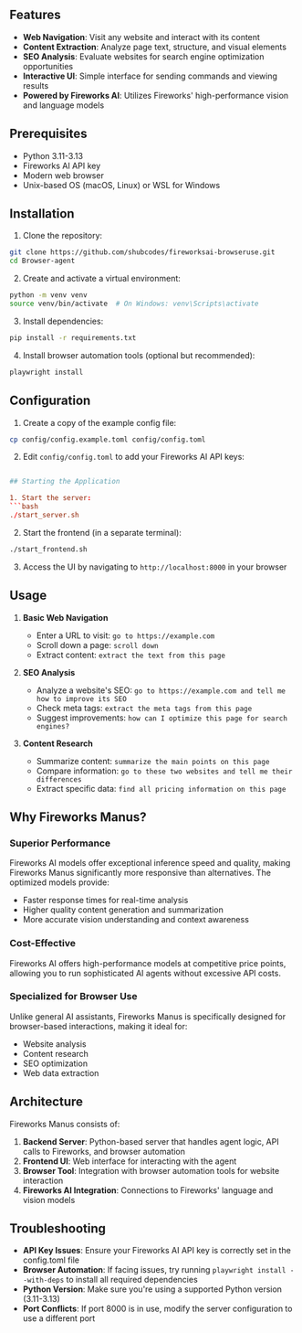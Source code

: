 

## Features

- **Web Navigation**: Visit any website and interact with its content
- **Content Extraction**: Analyze page text, structure, and visual elements
- **SEO Analysis**: Evaluate websites for search engine optimization opportunities
- **Interactive UI**: Simple interface for sending commands and viewing results
- **Powered by Fireworks AI**: Utilizes Fireworks' high-performance vision and language models

## Prerequisites

- Python 3.11-3.13
- Fireworks AI API key
- Modern web browser
- Unix-based OS (macOS, Linux) or WSL for Windows

## Installation

1. Clone the repository:
```bash
git clone https://github.com/shubcodes/fireworksai-browseruse.git
cd Browser-agent
```

2. Create and activate a virtual environment:
```bash
python -m venv venv
source venv/bin/activate  # On Windows: venv\Scripts\activate
```

3. Install dependencies:
```bash
pip install -r requirements.txt
```

4. Install browser automation tools (optional but recommended):
```bash
playwright install
```

## Configuration



1. Create a copy of the example config file:
```bash
cp config/config.example.toml config/config.toml
```

2. Edit `config/config.toml` to add your Fireworks AI API keys:
```toml

## Starting the Application

1. Start the server:
```bash
./start_server.sh
```

2. Start the frontend (in a separate terminal):
```bash
./start_frontend.sh
```

3. Access the UI by navigating to `http://localhost:8000` in your browser

## Usage

1. **Basic Web Navigation**
   - Enter a URL to visit: `go to https://example.com`
   - Scroll down a page: `scroll down`
   - Extract content: `extract the text from this page`

2. **SEO Analysis**
   - Analyze a website's SEO: `go to https://example.com and tell me how to improve its SEO`
   - Check meta tags: `extract the meta tags from this page`
   - Suggest improvements: `how can I optimize this page for search engines?`

3. **Content Research**
   - Summarize content: `summarize the main points on this page`
   - Compare information: `go to these two websites and tell me their differences`
   - Extract specific data: `find all pricing information on this page`

## Why Fireworks Manus?

### Superior Performance

Fireworks AI models offer exceptional inference speed and quality, making Fireworks Manus significantly more responsive than alternatives. The optimized models provide:

- Faster response times for real-time analysis
- Higher quality content generation and summarization
- More accurate vision understanding and context awareness

### Cost-Effective

Fireworks AI offers high-performance models at competitive price points, allowing you to run sophisticated AI agents without excessive API costs.

### Specialized for Browser Use

Unlike general AI assistants, Fireworks Manus is specifically designed for browser-based interactions, making it ideal for:
- Website analysis
- Content research
- SEO optimization
- Web data extraction

## Architecture

Fireworks Manus consists of:

1. **Backend Server**: Python-based server that handles agent logic, API calls to Fireworks, and browser automation
2. **Frontend UI**: Web interface for interacting with the agent
3. **Browser Tool**: Integration with browser automation tools for website interaction
4. **Fireworks AI Integration**: Connections to Fireworks' language and vision models

## Troubleshooting

- **API Key Issues**: Ensure your Fireworks AI API key is correctly set in the config.toml file
- **Browser Automation**: If facing issues, try running `playwright install --with-deps` to install all required dependencies
- **Python Version**: Make sure you're using a supported Python version (3.11-3.13)
- **Port Conflicts**: If port 8000 is in use, modify the server configuration to use a different port



